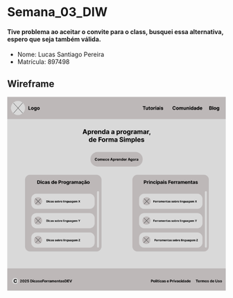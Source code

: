 # Semana_03_DIW
#### Tive problema ao aceitar o convite para o class, busquei essa alternativa, espero que seja também válida.

- Nome: Lucas Santiago Pereira
- Matrícula: 897498

## Wireframe

![WireFrame](assets\wireframe_devdef.png)